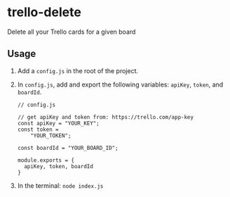 # trello-delete
Delete all your Trello cards for a given board

## Usage

1. Add a `config.js` in the root of the project.
1. In `config.js`, add and export the following variables: `apiKey`, `token`, and `boardId`.

    ```
    // config.js
    
    // get apiKey and token from: https://trello.com/app-key
    const apiKey = "YOUR_KEY";
    const token =
        "YOUR_TOKEN";

    const boardId = "YOUR_BOARD_ID";

    module.exports = {
      apiKey, token, boardId
    }
    ```
1. In the terminal: `node index.js`

